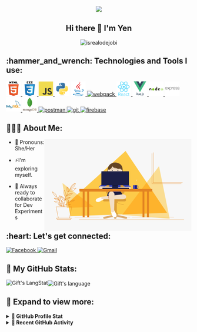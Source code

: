 <!--
**HoHongYen/HoHongYen** is a ✨ _special_ ✨ repository because its `README.md` (this file) appears on your GitHub profile.

Here are some ideas to get you started:

- 🔭 I’m currently working on ...
- 🌱 I’m currently learning ...
- 👯 I’m looking to collaborate on ...
- 🤔 I’m looking for help with ...
- 💬 Ask me about ...
- 📫 How to reach me: ...
- 😄 Pronouns: ...
- ⚡ Fun fact: ...
-->

<!-- Heading begin -->
<div id="header" align="center">
  <img src="https://media3.giphy.com/media/lfZahQ89QU3ruLvjL1/giphy.gif?cid=ecf05e47vxoavkx2ngiysqd5m3mkohh1i1uiplz8lamgoatf&ep=v1_gifs_search&rid=giphy.gif&ct=g" width="100"/>
</div>
<h2 align="center">Hi there 👋 I'm Yen</h2>
<!-- Heading end -->


<!-- Profile Views begin -->
<p align="center"> <img src="https://komarev.com/ghpvc/?username=HoHongYen&label=Profile%20views&color=0e75b6&style=flat" alt="isrealodejobi" />
</p>
<!-- Profile Views end -->

<!-- Techs and tools begin -->
<h2 align="left">:hammer_and_wrench: Technologies and Tools I use:</h2>
<p align="left">
    <a href="https://www.w3.org/html/" target="_blank"> <img src="https://raw.githubusercontent.com/devicons/devicon/master/icons/html5/html5-original-wordmark.svg" alt="html5" width="40" height="40"/> </a>
    <a href="https://www.w3schools.com/css/" target="_blank"> <img src="https://raw.githubusercontent.com/devicons/devicon/master/icons/css3/css3-original-wordmark.svg" alt="css3" width="40" height="40"/> </a>
    <a href="https://developer.mozilla.org/en-US/docs/Web/JavaScript" target="_blank"> <img src="https://raw.githubusercontent.com/devicons/devicon/master/icons/javascript/javascript-original.svg" alt="javascript" width="40" height="40"/> </a>
    <a href="https://www.python.org" target="_blank" rel="noreferrer"> <img src="https://raw.githubusercontent.com/devicons/devicon/master/icons/python/python-original.svg" alt="python" width="40" height="40"/></a>
    <a href="https://www.java.com" target="_blank" rel="noreferrer"> <img src="https://raw.githubusercontent.com/devicons/devicon/master/icons/java/java-original.svg" alt="java" width="40" height="40"/>
    <a href="https://webpack.js.org/" target="_blank"> <img src="https://www.vectorlogo.zone/logos/js_webpack/js_webpack-icon.svg" alt="webpack" width="40" height="40"/> </a>
    <a href="https://reactjs.org/" target="_blank"> <img src="https://raw.githubusercontent.com/devicons/devicon/master/icons/react/react-original-wordmark.svg" alt="react" width="40" height="40"/> </a>
    <a href="https://vuejs.org/" target="_blank" rel="noreferrer"> <img src="https://raw.githubusercontent.com/devicons/devicon/master/icons/vuejs/vuejs-original-wordmark.svg" alt="vuejs" width="40" height="40"/>
    <a href="https://nodejs.org" target="_blank"> <img src="https://raw.githubusercontent.com/devicons/devicon/master/icons/nodejs/nodejs-original-wordmark.svg" alt="nodejs" width="40" height="40"/> </a>
    <a href="https://expressjs.com" target="_blank"> <img src="https://raw.githubusercontent.com/devicons/devicon/master/icons/express/express-original-wordmark.svg" alt="express" width="40" height="40"/> </a>
    <a href="https://www.mysql.com/" target="_blank"> <img src="https://github.com/devicons/devicon/blob/master/icons/mysql/mysql-original-wordmark.svg" title="MySQL"  alt="MySQL" width="40" height="40"/> </a>
    <a href="https://www.mongodb.com/" target="_blank"> <img src="https://raw.githubusercontent.com/devicons/devicon/master/icons/mongodb/mongodb-original-wordmark.svg" alt="mongodb" width="40" height="40"/> </a>
    <a href="https://www.postman.com/" target="_blank"> <img src="https://www.vectorlogo.zone/logos/getpostman/getpostman-icon.svg" alt="postman" width="40" height="40"/> </a>
    <a href="https://git-scm.com/" target="_blank"> <img src="https://www.vectorlogo.zone/logos/git-scm/git-scm-icon.svg" alt="git" width="40" height="40"/> </a>
    <a href="https://firebase.google.com/" target="_blank"> <img src="https://www.vectorlogo.zone/logos/firebase/firebase-icon.svg" alt="firebase" width="40" height="40"/> </a>
<!--     <a href="https://expressjs.com" target="_blank">  </a> -->
</p>
<!-- Techs and tools end -->

<!-- About section begin -->
<h2 align="left">👨🏻‍💻 About Me:</h2>
<!-- code gif-->
<img align="right" alt="GIF" src="./code.gif" width="400" height="250" />

- 🍊 Pronouns: She/Her  

- ⚡I'm exploring myself.
  
- :rocket: Always ready to collaborate for Dev Experiments
 
<!-- About section: END -->

<!-- Connected begin -->
<h2 align="left">:heart: Let's get connected:</h2>
 <a href="https://www.facebook.com/hongyen.ho.988">
    <img src="https://img.shields.io/badge/Facebook-1877F2?style=for-the-badge&logo=facebook&logoColor=white" alt="Facebook"/>
 </a>
  <a href="">
    <img src="https://img.shields.io/badge/Gmail-D14836?style=for-the-badge&logo=gmail&logoColor=white" alt="Gmail"/>
 </a>
<!-- Connected end -->


<!-- GitHub section begin -->
 <h2 align="left">🌻 My GitHub Stats:</h2>
<div>
  <img align="left" src="https://github-readme-streak-stats.herokuapp.com/?user=HoHongYen" alt="Gift's LangStat" />
  <img align="center" src="https://github-readme-stats.vercel.app/api/top-langs?username=HoHongYen&langs_count=10&show_icons=true&layout=compact&theme=light" alt="Gift's language" height="192px"  width="300px"/>
</div>

<!-- More begin -->
<h2 align="left">🍏 Expand to view more:</h2>
<details> 
  <summary><b>🔭 GitHub Profile Stat</b></summary>
  <img src="https://github-readme-stats.anuraghazra1.vercel.app/api?username=HoHongYen&show_icons=true&theme=cobalt" />
</details> 
<details>
  <summary><b>🌱 Recent GitHub Activity</b></summary>
  <br/>
   <a href="https://github.com/HoHongYen/"><img alt="Gift' Activity Graph" src="https://github-readme-activity-graph.vercel.app/graph?username=HoHongYen" /></a>
  <br/>
</details>
<!-- More end -->
